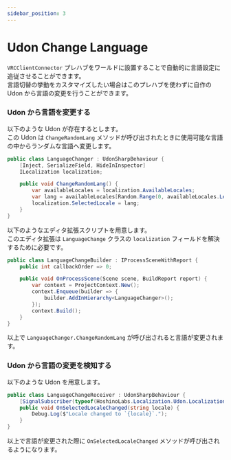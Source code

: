 ```yaml
---
sidebar_position: 3
---
```


# Udon Change Language

`VRCClientConnector` プレハブをワールドに設置することで自動的に言語設定に追従させることができます。  
言語切替の挙動をカスタマイズしたい場合はこのプレハブを使わずに自作の Udon から言語の変更を行うことができます。  

### Udon から言語を変更する

以下のような Udon が存在するとします。  
この Udon は `ChangeRandomLang` メソッドが呼び出されたときに使用可能な言語の中からランダムな言語へ変更します。  

```csharp
public class LanguageChanger : UdonSharpBehaviour {
    [Inject, SerializeField, HideInInspector]
    ILocalization localization;

    public void ChangeRandomLang() {
        var availableLocales = localization.AvailableLocales;
        var lang = availableLocales[Random.Range(0, availableLocales.Length)];
        localization.SelectedLocale = lang;
    }
}
```

以下のようなエディタ拡張スクリプトを用意します。  
このエディタ拡張は `LanguageChange` クラスの `localization` フィールドを解決するために必要です。  

```csharp
public class LanguageChangeBuilder : IProcessSceneWithReport {
    public int callbackOrder => 0;

    public void OnProcessScene(Scene scene, BuildReport report) {
        var context = ProjectContext.New();
        context.Enqueue(builder => {
            builder.AddInHierarchy<LanguageChanger>();
        });
        context.Build();
    }
}
```

以上で `LanguageChanger.ChangeRandomLang` が呼び出されると言語が変更されます。

### Udon から言語の変更を検知する

以下のような Udon を用意します。

```csharp
public class LanguageChangeReceiver : UdonSharpBehaviour {
    [SignalSubscriber(typeof(HoshinoLabs.Localization.Udon.LocalizationSignal))]
    public void OnSelectedLocaleChanged(string locale) {
        Debug.Log($"Locale changed to `{locale}`.");
    }
}
```

以上で言語が変更された際に `OnSelectedLocaleChanged` メソッドが呼び出されるようになります。
